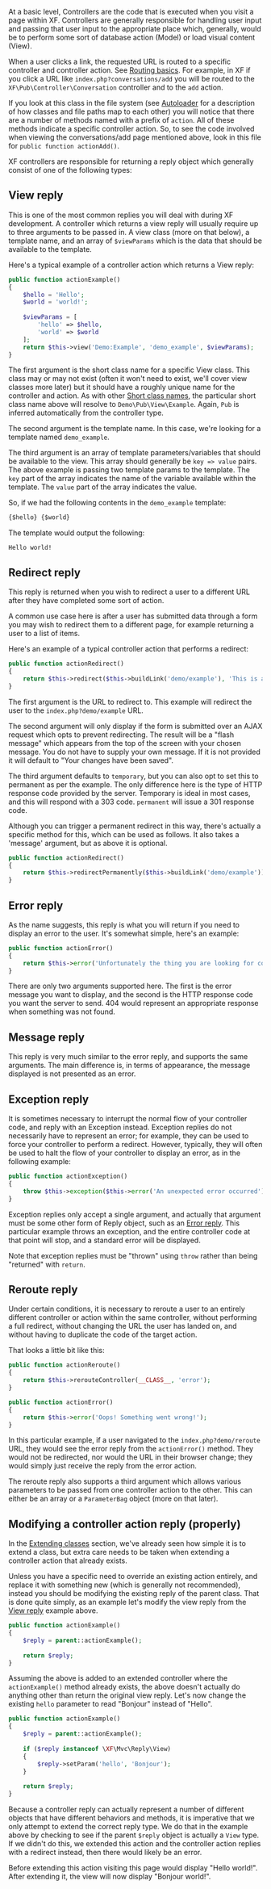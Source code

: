 At a basic level, Controllers are the code that is executed when you visit a page within XF. Controllers are generally responsible for handling user input and passing that user input to the appropriate place which, generally, would be to perform some sort of database action (Model) or load visual content (View).
 
When a user clicks a link, the requested URL is routed to a specific controller and controller action. See [Routing basics](/routing-basics). For example, in XF if you click a URL like `index.php?conversations/add` you will be routed to the `XF\Pub\Controller\Conversation` controller and to the `add` action.
 
If you look at this class in the file system (see <a href="/general-concepts/#autoloader">Autoloader</a> for a description of how classes and file paths map to each other) you will notice that there are a number of methods named with a prefix of `action`. All of these methods indicate a specific controller action. So, to see the code involved when viewing the conversations/add page mentioned above, look in this file for `public function actionAdd()`.

XF controllers are responsible for returning a reply object which generally consist of one of the following types:

## View reply
 
This is one of the most common replies you will deal with during XF development. A controller which returns a view reply will usually require up to three arguments to be passed in. A view class (more on that below), a template name, and an array of `$viewParams` which is the data that should be available to the template.

Here's a typical example of a controller action which returns a View reply:

```php
public function actionExample()
{
    $hello = 'Hello';
    $world = 'world!';
    
    $viewParams = [
        'hello' => $hello,
        'world' => $world
    ];
    return $this->view('Demo:Example', 'demo_example', $viewParams);
}
```

The first argument is the short class name for a specific View class. This class may or may not exist (often it won't need to exist, we'll cover view classes more later) but it should have a roughly unique name for the controller and action. As with other [Short class names](/general-concepts/#short-class-names), the particular short class name above will resolve to `Demo\Pub\View\Example`. Again, `Pub` is inferred automatically from the controller type.

The second argument is the template name. In this case, we're looking for a template named `demo_example`.

The third argument is an array of template parameters/variables that should be available to the view. This array should generally be `key => value` pairs. The above example is passing two template params to the template. The `key` part of the array indicates the name of the variable available within the template. The `value` part of the array indicates the value.

So, if we had the following contents in the `demo_example` template:

```html
{$hello} {$world}
```

The template would output the following:

```plain
Hello world!
```

## Redirect reply

This reply is returned when you wish to redirect a user to a different URL after they have completed some sort of action.

A common use case here is after a user has submitted data through a form you may wish to redirect them to a different page, for example returning a user to a list of items. 

Here's an example of a typical controller action that performs a redirect:

```php
public function actionRedirect()
{
    return $this->redirect($this->buildLink('demo/example'), 'This is a redirect message.', 'permanent');
}
```

The first argument is the URL to redirect to. This example will redirect the user to the `index.php?demo/example` URL.

The second argument will only display if the form is submitted over an AJAX request which opts to prevent redirecting. The result will be a "flash message" which appears from the top of the screen with your chosen message. You do not have to supply your own message. If it is not provided it will default to "Your changes have been saved".

The third argument defaults to `temporary`, but you can also opt to set this to permanent as per the example. The only difference here is the type of HTTP response code provided by the server. Temporary is ideal in most cases, and this will respond with a 303 code. `permanent` will issue a 301 response code.

Although you can trigger a permanent redirect in this way, there's actually a specific method for this, which can be used as follows. It also takes a 'message' argument, but as above it is optional.

```php
public function actionRedirect()
{
    return $this->redirectPermanently($this->buildLink('demo/example'));
}
```

## Error reply

As the name suggests, this reply is what you will return if you need to display an error to the user. It's somewhat simple, here's an example:

```php
public function actionError()
{
    return $this->error('Unfortunately the thing you are looking for could not be found.', 404);
}
```

There are only two arguments supported here. The first is the error message you want to display, and the second is the HTTP response code you want the server to send. 404 would represent an appropriate response when something was not found.

## Message reply

This reply is very much similar to the error reply, and supports the same arguments. The main difference is, in terms of appearance, the message displayed is not presented as an error.

## Exception reply

It is sometimes necessary to interrupt the normal flow of your controller code, and reply with an Exception instead. Exception replies do not necessarily have to represent an error; for example, they can be used to force your controller to perform a redirect. However, typically, they will often be used to halt the flow of your controller to display an error, as in the following example:

```php
public function actionException()
{
    throw $this->exception($this->error('An unexpected error occurred'));
}
```

Exception replies only accept a single argument, and actually that argument must be some other form of Reply object, such as an <a href="#error-reply">Error reply</a>. This particular example throws an exception, and the entire controller code at that point will stop, and a standard error will be displayed.

Note that exception replies must be "thrown" using `throw` rather than being "returned" with `return`.

## Reroute reply

Under certain conditions, it is necessary to reroute a user to an entirely different controller or action within the same controller, without performing a full redirect, without changing the URL the user has landed on, and without having to duplicate the code of the target action.

That looks a little bit like this:

```php
public function actionReroute()
{
    return $this->rerouteController(__CLASS__, 'error');
}

public function actionError()
{
    return $this->error('Oops! Something went wrong!');
}
```

In this particular example, if a user navigated to the `index.php?demo/reroute` URL, they would see the error reply from the `actionError()` method. They would not be redirected, nor would the URL in their browser change; they would simply just receive the reply from the error action.

The reroute reply also supports a third argument which allows various parameters to be passed from one controller action to the other. This can either be an array or a `ParameterBag` object (more on that later).

## Modifying a controller action reply (properly)

In the [Extending classes](/general-concepts/#extending-classes) section, we've already seen how simple it is to extend a class, but extra care needs to be taken when extending a controller action that already exists.

Unless you have a specific need to override an existing action entirely, and replace it with something new (which is generally not recommended), instead you should be modifying the existing reply of the parent class. That is done quite simply, as an example let's modify the view reply from the [View reply](#view-reply) example above.

```php
public function actionExample()
{
    $reply = parent::actionExample();
    
    return $reply;
}
```

Assuming the above is added to an extended controller where the `actionExample()` method already exists, the above doesn't actually do anything other than return the original view reply. Let's now change the existing `hello` parameter to read "Bonjour" instead of "Hello".

```php
public function actionExample()
{
    $reply = parent::actionExample();
    
    if ($reply instanceof \XF\Mvc\Reply\View)
    {
        $reply->setParam('hello', 'Bonjour');
    }
    
    return $reply;
}
```

Because a controller reply can actually represent a number of different objects that have different behaviors and methods, it is imperative that we only attempt to extend the correct reply type. We do that in the example above by checking to see if the parent `$reply` object is actually a `View`  type. If we didn't do this, we extended this action and the controller action replies with a redirect instead, then there would likely be an error.  

Before extending this action visiting this page would display "Hello world!". After extending it, the view will now display "Bonjour world!".